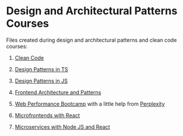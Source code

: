 # Design and Architectural Patterns Courses

Files created during design and architectural patterns and clean code courses:

1. [Clean Code](https://www.udemy.com/course/writing-clean-code)

2. [Design Patterns in TS](https://www.udemy.com/course/design-patterns-typescript)

3. [Design Patterns in JS](https://www.udemy.com/course/design-patterns-javascript)

4. [Frontend Architecture and Patterns](https://www.udemy.com/course/frontend-architecture-and-patterns)

5. [Web Performance Bootcamp](https://www.udemy.com/course/mastering-web-performance-optimization) with a little help from
   [Perplexity](https://www.perplexity.ai)

6. [Microfrontends with React](https://www.udemy.com/course/microfrontend-course)

7. [Microservices with Node JS and React](https://www.udemy.com/course/microservices-with-node-js-and-react)
